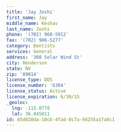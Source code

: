 ```yaml
---
title: 'Jay Joshi'
first_name: Jay
middle_name: Keshav
last_name: Joshi
phone: '(702) 968-5912'
fax: '(702) 986-5277'
category: Dentists
services: General
address: '308 Solar Wind St'
city: Henderson
state: NV
zip: '89014'
license_type: DDS
license_number: '6304'
license_status: Active
license_expiration: 6/30/15
_geoloc:
  lng: -115.0778
  lat: 36.045811
id: 65d820da-10cb-4fad-8c7a-94255a1fa0c1
---
```

